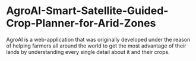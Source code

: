 # AgroAI-Smart-Satellite-Guided-Crop-Planner-for-Arid-Zones
AgroAI is a web-application that was originally developed under the reason of helping farmers all around the world to get the most advantage of their lands by understanding every single detail about it and their crops.

